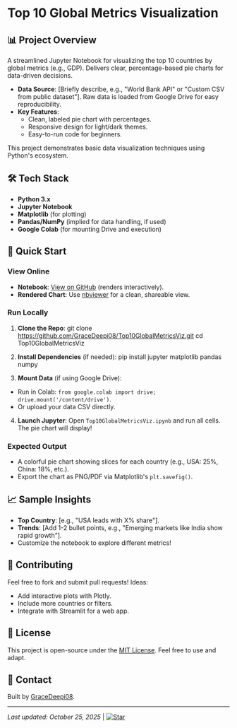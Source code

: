 # Top 10 Global Metrics Visualization

## 📊 Project Overview
A streamlined Jupyter Notebook for visualizing the top 10 countries by global metrics (e.g., GDP). Delivers clear, percentage-based pie charts for data-driven decisions.

- **Data Source**: [Briefly describe, e.g., "World Bank API" or "Custom CSV from public dataset"]. Raw data is loaded from Google Drive for easy reproducibility.
- **Key Features**:
  - Clean, labeled pie chart with percentages.
  - Responsive design for light/dark themes.
  - Easy-to-run code for beginners.

This project demonstrates basic data visualization techniques using Python's ecosystem.

## 🛠️ Tech Stack
- **Python 3.x**
- **Jupyter Notebook**
- **Matplotlib** (for plotting)
- **Pandas/NumPy** (implied for data handling, if used)
- **Google Colab** (for mounting Drive and execution)

## 🚀 Quick Start
### View Online
- **Notebook**: [View on GitHub](https://github.com/yourusername/Top10GlobalMetricsViz/blob/main/Top10GlobalMetricsViz.ipynb) (renders interactively).
- **Rendered Chart**: Use [nbviewer](https://nbviewer.org/github/yourusername/Top10GlobalMetricsViz/blob/main/Top10GlobalMetricsViz.ipynb) for a clean, shareable view.

### Run Locally
1. **Clone the Repo**:
    git clone https://github.com/GraceDeepi08/Top10GlobalMetricsViz.git
    cd Top10GlobalMetricsViz
   
2. **Install Dependencies** (if needed): pip install jupyter matplotlib pandas numpy
3. **Mount Data** (if using Google Drive):
- Run in Colab: `from google.colab import drive; drive.mount('/content/drive')`.
- Or upload your data CSV directly.
4. **Launch Jupyter**:
  Open `Top10GlobalMetricsViz.ipynb` and run all cells. The pie chart will display!

### Expected Output
- A colorful pie chart showing slices for each country (e.g., USA: 25%, China: 18%, etc.).
- Export the chart as PNG/PDF via Matplotlib's `plt.savefig()`.

## 📈 Sample Insights
- **Top Country**: [e.g., "USA leads with X% share"].
- **Trends**: [Add 1-2 bullet points, e.g., "Emerging markets like India show rapid growth"].
- Customize the notebook to explore different metrics!

## 🤝 Contributing
Feel free to fork and submit pull requests! Ideas:
- Add interactive plots with Plotly.
- Include more countries or filters.
- Integrate with Streamlit for a web app.

## 📄 License
This project is open-source under the [MIT License](LICENSE). Feel free to use and adapt.

## 👋 Contact
Built by [GraceDeepi08](https://github.com/GraceDeepi08).

---

*Last updated: October 25, 2025* | [![Star](https://img.shields.io/github/stars/yourusername/Top10GlobalMetricsViz?style=social)](https://github.com/yourusername/Top10GlobalMetricsViz/stargazers)


